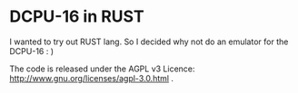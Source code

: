 # DCPU-16 in RUST

I wanted to try out RUST lang. So I decided why not do an emulator for the DCPU-16 : )

The code is released under the AGPL v3 Licence: http://www.gnu.org/licenses/agpl-3.0.html .

